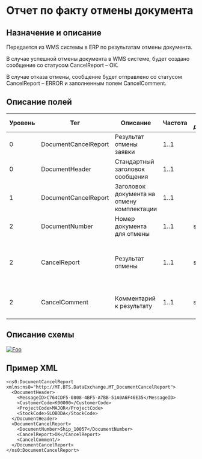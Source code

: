 # Отчет по факту отмены документа

## Назначение и описание
Передается из WMS системы в ERP по результатам отмены документа.

В случае успешной отмены документа в WMS системе, будет создано сообщение со статусом CancelReport – ОК.

В случае отказа отмены, сообщение будет отправлено со статусом CancelReport – ERROR и заполненным полем CancelComment.

## Описание полей
| Уровень | Тег                  | Описание                                   | Частота | Тип данных | Размер поля | Комментарий                                        
| ------- | -------------------- | ------------------------------------------ | ------- | ---------- | ----------- | -------------------------------------------------- 
| 0       | DocumentCancelReport | Результат отмены заявки                    | 1..1    |            |             |                                                    
| 0       | DocumentHeader       | Стандартный заголовок сообщения            | 1..1    |            |             | Общая структура сообщения                          
| 1       | DocumentCancelReport | Заголовок документа на отмену комплектации | 1..1    |            |             |                                                    
| 2       | DocumentNumber       | Номер документа для отмены                 | 1..1    | string     | 50          |                                                    
| 2       | CancelReport         | Результат отмены                           | 1..1    | string     | 50          | OK для успешных сообщений, ERROR для отказа отмены 
| 2       | CancelComment        | Комментарий к результату                   | 1..1    | string     | 250         | Комментарий обязателен для ERROR статуса.          

## Описание схемы
<a href="/XSD/MT_DocumentCancelReport.xsd" rel="XSD">![Foo](https://user-images.githubusercontent.com/22858622/134012526-73d1b128-a2cd-4d14-8a13-10f81a57c04f.png)</a>

## Пример XML
```
<ns0:DocumentCancelReport xmlns:ns0="http://MT.BTS.DataExchange.MT_DocumentCancelReport">
  <DocumentHeader>
    <MessageID>C764CDF5-0808-4BF5-A7BB-51A0A6F46E35</MessageID>
    <CustomerCode>К00000</CustomerCode>
    <ProjectCode>MAJOR</ProjectCode>
    <StockCode>SLOBODA</StockCode>
  </DocumentHeader>
  <DocumentCancelReport>
    <DocumentNumber>Ship_10057</DocumentNumber>
    <CancelReport>OK</CancelReport>
    <CancelComment/>
  </DocumentCancelReport>
</ns0:DocumentCancelReport>
```
